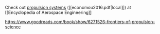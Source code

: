 Check out [propulsion systems](https://doi.org/10.1002/9780470686652.eae1112) ([[economou2016.pdf|local]]) at [[Encyclopedia of Aerospace Engineering]] 

https://www.goodreads.com/book/show/6271526-frontiers-of-propulsion-science

